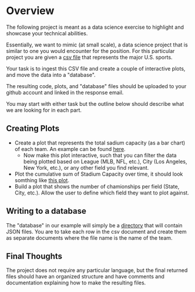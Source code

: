 # Overview

The following project is meant as a data science exercise to highlight and showcase your technical abilities.

Essentially, we want to mimic (at small scale), a data science project that is similar to one you would encounter for the position. For this particular project you are given a [csv file](./sports-teams.csv) that represents the major U.S. sports.

Your task is to ingest this CSV file and create a couple of interactive plots, and move the data into a "database".

The resulting code, plots, and "database" files should be uploaded to your github account and linked in the response email.

You may start with either task but the outline below should describe what we are looking for in each part.

## Creating Plots

- Create a plot that represents the total sadium capacity (as a bar chart) of each team. An example can be found [here](./plots/stadium-capacity.pdf).
  - Now make this plot interactive, such that you can filter the data being plotted based on League (MLB, NFL, etc.), City (Los Angeles, New York, etc.), or any other field you find relevant.
- Plot the cumulative sum of Stadium Capacity over time, it should look somthing like [this plot](./plots/total-capacity.pdf).
- Build a plot that shows the number of chamionships per field (State, City, etc.). Allow the user to define which field they want to plot against.

## Writing to a database

The "database" in our example will simply be a [directory](./directory) that will contain JSON files. You are to take each row in the csv document and create them as separate documents where the file name is the name of the team.

## Final Thoughts

The project does not require any particular language, but the final returned files should have an organized structure and have comments and documentation explaining how to make the resulting files.
